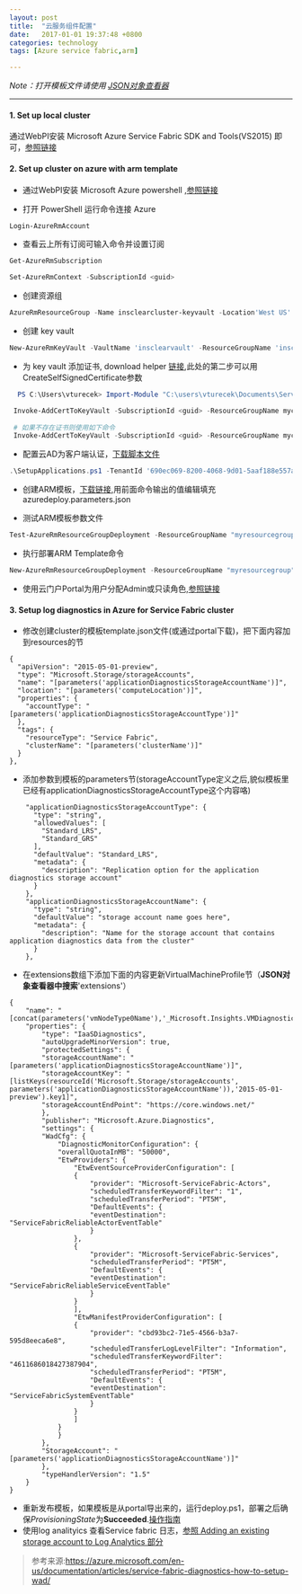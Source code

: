 ```yaml
---
layout: post
title:  "云服务组件配置"
date:   2017-01-01 19:37:48 +0800
categories: technology
tags: [Azure service fabric,arm]

---
```


*Note：打开模板文件请使用 [JSON对象查看器](http://www.jsoneditoronline.org/)*
***
#### 1. Set up local cluster
通过WebPI安装 Microsoft Azure Service Fabric SDK and Tools(VS2015) 即可，[参照链接](https://azure.microsoft.com/en-us/documentation/articles/service-fabric-get-started/)

#### 2. Set up cluster on azure with arm template

- 通过WebPI安装 Microsoft Azure powershell ,[参照链接](https://azure.microsoft.com/en-us/documentation/articles/powershell-install-configure/)

- 打开 PowerShell 运行命令连接 Azure
``` powershell
Login-AzureRmAccount
```

- 查看云上所有订阅可输入命令并设置订阅
``` powershell
Get-AzureRmSubscription

Set-AzureRmContext -SubscriptionId <guid>
```

- 创建资源组
``` powershell
AzureRmResourceGroup -Name insclearcluster-keyvault -Location'West US'
```

- 创建 key vault
``` powershell
New-AzureRmKeyVault -VaultName 'insclearvault' -ResourceGroupName 'insclearcluster-keyvault' -Location 'West US' -EnabledForDeployment
```

- 为 key vault 添加证书,
download helper [链接](https://github.com/ChackDan/Service-Fabric/tree/master/Scripts/ServiceFabricRPHelpers),此处的第二步可以用CreateSelfSignedCertificate参数
``` powershell
  PS C:\Users\vturecek> Import-Module "C:\users\vturecek\Documents\ServiceFabricRPHelpers\ServiceFabricRPHelpers.psm1"

 Invoke-AddCertToKeyVault -SubscriptionId <guid> -ResourceGroupName mycluster-keyvault -Location "West US" -VaultName myvault -CertificateName mycert -Password "<password>" -UseExistingCertificate -ExistingPfxFilePath "C:\path\to\mycertkey.pfx"
 
 # 如果不存在证书则使用如下命令
 Invoke-AddCertToKeyVault -SubscriptionId <guid> -ResourceGroupName mycluster-keyvault -Location "West US" -VaultName myvault -CertificateName mycert -Password "<password>" -CreateSelfSignedCertificate -DnsName "<tempdomain>" -OutputPath "C:\Users\Administrator\mycertkey.pfx"
```

- 配置云AD为客户端认证，[下载脚本文件](http://servicefabricsdkstorage.blob.core.windows.net/publicrelease/MicrosoftAzureServiceFabric-AADHelpers.zip)
``` powershell
.\SetupApplications.ps1 -TenantId '690ec069-8200-4068-9d01-5aaf188e557a' -ClusterName 'mycluster' -WebApplicationReplyUrl 'https://mycluster.westus.cloudapp.azure.com:19080/Explorer/index.html'
```

- 创建ARM模板，[下载链接](https://github.com/Azure/azure-quickstart-templates/blob/master/service-fabric-secure-cluster-5-node-1-nodetype-wad/),用前面命令输出的值编辑填充azuredeploy.parameters.json

- 测试ARM模板参数文件
``` powershell
Test-AzureRmResourceGroupDeployment -ResourceGroupName "myresourcegroup" -TemplateFile .\azuredeploy.json -TemplateParameterFile .\azuredeploy.parameters.json
```

- 执行部署ARM Template命令
``` powershell
New-AzureRmResourceGroupDeployment -ResourceGroupName "myresourcegroup" -TemplateFile .\azuredeploy.json -TemplateParameterFile .\azuredeploy.parameters.json
```

- 使用云门户Portal为用户分配Admin或只读角色,[参照链接](https://azure.microsoft.com/en-us/documentation/articles/service-fabric-cluster-creation-via-arm/#assign-users-to-roles)

#### 3. Setup log diagnostics in Azure for Service Fabric cluster

- 修改创建cluster的模板template.json文件(或通过portal下载)，把下面内容加到resources的节 

``` JsonPart
{
  "apiVersion": "2015-05-01-preview",
  "type": "Microsoft.Storage/storageAccounts",
  "name": "[parameters('applicationDiagnosticsStorageAccountName')]",
  "location": "[parameters('computeLocation')]",
  "properties": {
    "accountType": "[parameters('applicationDiagnosticsStorageAccountType')]"
  },
  "tags": {
    "resourceType": "Service Fabric",
    "clusterName": "[parameters('clusterName')]"
  }
},
```

- 添加参数到模板的parameters节(storageAccountType定义之后,貌似模板里已经有applicationDiagnosticsStorageAccountType这个内容咯)

``` JsonPart
    "applicationDiagnosticsStorageAccountType": {
      "type": "string",
      "allowedValues": [
        "Standard_LRS",
        "Standard_GRS"
      ],
      "defaultValue": "Standard_LRS",
      "metadata": {
        "description": "Replication option for the application diagnostics storage account"
      }
    },
    "applicationDiagnosticsStorageAccountName": {
      "type": "string",
      "defaultValue": "storage account name goes here",
      "metadata": {
        "description": "Name for the storage account that contains application diagnostics data from the cluster"
      }
    },
```

- 在extensions数组下添加下面的内容更新VirtualMachineProfile节（**JSON对象查看器中搜索**'extensions'）

```JsonPart
{
    "name": "[concat(parameters('vmNodeType0Name'),'_Microsoft.Insights.VMDiagnosticsSettings')]",
    "properties": {
        "type": "IaaSDiagnostics",
        "autoUpgradeMinorVersion": true,
        "protectedSettings": {
        "storageAccountName": "[parameters('applicationDiagnosticsStorageAccountName')]",
        "storageAccountKey": "[listKeys(resourceId('Microsoft.Storage/storageAccounts', parameters('applicationDiagnosticsStorageAccountName')),'2015-05-01-preview').key1]",
        "storageAccountEndPoint": "https://core.windows.net/"
        },
        "publisher": "Microsoft.Azure.Diagnostics",
        "settings": {
        "WadCfg": {
            "DiagnosticMonitorConfiguration": {
            "overallQuotaInMB": "50000",
            "EtwProviders": {
                "EtwEventSourceProviderConfiguration": [
                {
                    "provider": "Microsoft-ServiceFabric-Actors",
                    "scheduledTransferKeywordFilter": "1",
                    "scheduledTransferPeriod": "PT5M",
                    "DefaultEvents": {
                    "eventDestination": "ServiceFabricReliableActorEventTable"
                    }
                },
                {
                    "provider": "Microsoft-ServiceFabric-Services",
                    "scheduledTransferPeriod": "PT5M",
                    "DefaultEvents": {
                    "eventDestination": "ServiceFabricReliableServiceEventTable"
                    }
                }
                ],
                "EtwManifestProviderConfiguration": [
                {
                    "provider": "cbd93bc2-71e5-4566-b3a7-595d8eeca6e8",
                    "scheduledTransferLogLevelFilter": "Information",
                    "scheduledTransferKeywordFilter": "4611686018427387904",
                    "scheduledTransferPeriod": "PT5M",
                    "DefaultEvents": {
                    "eventDestination": "ServiceFabricSystemEventTable"
                    }
                }
                ]
            }
            }
        },
        "StorageAccount": "[parameters('applicationDiagnosticsStorageAccountName')]"
        },
        "typeHandlerVersion": "1.5"
    }
}
```
- 重新发布模板，如果模板是从portal导出来的，运行deploy.ps1，部署之后确保*ProvisioningState*为**Succeeded**.[操作指南](https://azure.microsoft.com/en-us/documentation/articles/resource-group-template-deploy/)
- 使用log analityics 查看Service fabric 日志，[参照 Adding an existing storage account to Log Analytics 部分](https://azure.microsoft.com/en-us/documentation/articles/log-analytics-service-fabric-azure-resource-manager/#adding-an-existing-storage-account-to-log-analytics)

> 参考来源:https://azure.microsoft.com/en-us/documentation/articles/service-fabric-diagnostics-how-to-setup-wad/


